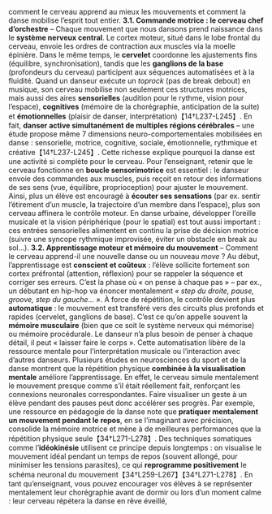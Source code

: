 comment le cerveau apprend au mieux les mouvements et comment la danse mobilise l’esprit tout entier. **3.1. Commande motrice : le cerveau chef d’orchestre** – Chaque mouvement que nous dansons prend naissance dans le **système nerveux central**. Le cortex moteur, situé dans le lobe frontal du cerveau, envoie les ordres de contraction aux muscles via la moelle épinière. Dans le même temps, le **cervelet** coordonne les ajustements fins (équilibre, synchronisation), tandis que les **ganglions de la base** (profondeurs du cerveau) participent aux séquences automatisées et à la fluidité. Quand un danseur exécute un *toprock* (pas de break debout) en musique, son cerveau mobilise non seulement ces structures motrices, mais aussi des aires **sensorielles** (audition pour le rythme, vision pour l’espace), **cognitives** (mémoire de la chorégraphie, anticipation de la suite) et **émotionnelles** (plaisir de danser, interprétation)【14†L237-L245】. En fait, **danser active simultanément de multiples régions cérébrales** – une étude propose même 7 dimensions neuro-comportementales mobilisées en danse : sensorielle, motrice, cognitive, sociale, émotionnelle, rythmique et créative【14†L237-L245】. Cette richesse explique pourquoi la danse est une activité si complète pour le cerveau. Pour l’enseignant, retenir que le cerveau fonctionne en **boucle sensorimotrice** est essentiel : le danseur envoie des commandes aux muscles, puis reçoit en retour des informations de ses sens (vue, équilibre, proprioception) pour ajuster le mouvement. Ainsi, plus un élève est encouragé à **écouter ses sensations** (par ex. sentir l’étirement d’un muscle, la trajectoire d’un membre dans l’espace), plus son cerveau affinera le contrôle moteur. En danse urbaine, développer l’oreille musicale et la vision périphérique (pour le spatial) est tout aussi important : ces entrées sensorielles alimentent en continu la prise de décision motrice (suivre une syncope rythmique improvisée, éviter un obstacle en break au sol…). **3.2. Apprentissage moteur et mémoire du mouvement** – Comment le cerveau apprend-il une nouvelle danse ou un nouveau *move* ? Au début, l’apprentissage est **conscient et coûteux** : l’élève sollicite fortement son cortex préfrontal (attention, réflexion) pour se rappeler la séquence et corriger ses erreurs. C’est la phase où « on pense à chaque pas » – par ex., un débutant en hip-hop va énoncer mentalement *« step du droite, pause, groove, step du gauche… »*. À force de répétition, le contrôle devient plus **automatique** : le mouvement est transféré vers des circuits plus profonds et rapides (cervelet, ganglions de base). C’est ce qu’on appelle souvent la **mémoire musculaire** (bien que ce soit le système nerveux qui mémorise) ou mémoire procédurale. Le danseur n’a plus besoin de penser à chaque détail, il peut « laisser faire le corps ». Cette automatisation libère de la ressource mentale pour l’interprétation musicale ou l’interaction avec d’autres danseurs. Plusieurs études en neurosciences du sport et de la danse montrent que la répétition physique **combinée à la visualisation mentale** améliore l’apprentissage. En effet, le cerveau simule mentalement le mouvement presque comme s’il était réellement fait, renforçant les connexions neuronales correspondantes. Faire visualiser un geste à un élève pendant des pauses peut donc accélérer ses progrès. Par exemple, une ressource en pédagogie de la danse note que **pratiquer mentalement un mouvement pendant le repos**, en se l’imaginant avec précision, consolide la mémoire motrice et mène à de meilleures performances que la répétition physique seule【34†L271-L278】. Des techniques somatiques comme l’**idéokinésie** utilisent ce principe depuis longtemps : on visualise le mouvement idéal pendant un temps de repos (souvent allongé, pour minimiser les tensions parasites), ce qui **reprogramme positivement** le schéma neuronal du mouvement【34†L259-L267】【34†L271-L278】. En tant qu’enseignant, vous pouvez encourager vos élèves à se représenter mentalement leur chorégraphie avant de dormir ou lors d’un moment calme : leur cerveau répétera la danse en rêve éveillé,